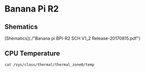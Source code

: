 # Banana Pi R2

## Shematics
[Shematics](./"Banana pi BPI-R2 SCH V1_2 Release-20170815.pdf")


## CPU Temperature
 ```
cat /sys/class/thermal/thermal_zone0/temp
 ```
 
 

